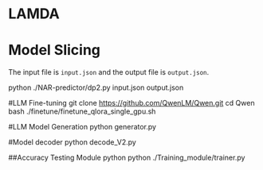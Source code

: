 # LAMDA

# Model Slicing
The input file is `input.json` and the output file is `output.json`.


python ./NAR-predictor/dp2.py input.json output.json

#LLM Fine-tuning
git clone https://github.com/QwenLM/Qwen.git
cd Qwen
bash ./finetune/finetune_qlora_single_gpu.sh


#LLM Model Generation
python generator.py


#Model decoder
python decode_V2.py


##Accuracy Testing Module
python python ./Training_module/trainer.py



